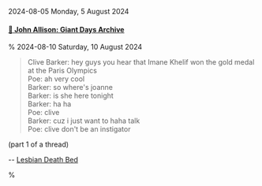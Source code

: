 2024-08-05 Monday,  5 August 2024

#### [🔗 John Allison: Giant Days Archive](https://scarygoround.com/giantdays/)

%
2024-08-10 Saturday, 10 August 2024

> Clive Barker: hey guys you hear that Imane Khelif won the gold medal at the Paris Olympics  
  Poe: ah very cool   
  Barker: so where's joanne  
  Barker: is she here tonight  
  Barker: ha ha  
  Poe: clive  
  Barker: cuz i just want to haha talk  
  Poe: clive don't be an instigator  
  
(part 1 of a thread)

-- [Lesbian Death Bed](https://mastodon.social/@bitterkarella@sfba.social/112939396028645922)

%
